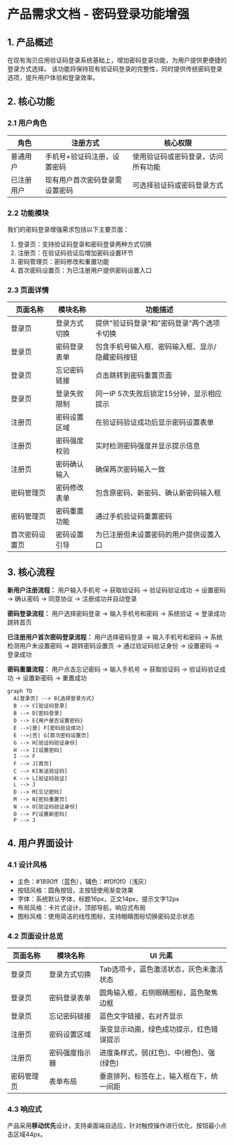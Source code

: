 # 产品需求文档 - 密码登录功能增强

## 1. 产品概述

在现有淘贝应用验证码登录系统基础上，增加密码登录功能，为用户提供更便捷的登录方式选择。
该功能将保持现有验证码登录的完整性，同时提供传统密码登录选项，提升用户体验和登录效率。

## 2. 核心功能

### 2.1 用户角色

| 角色   | 注册方式  | 核心权限        |
| ---- | ----- | ----------- |
| 普通用户 | 手机号+验证码注册，设置密码 | 使用验证码或密码登录，访问所有功能 |
| 已注册用户 | 现有用户首次密码登录需设置密码 | 可选择验证码或密码登录方式 |

### 2.2 功能模块

我们的密码登录增强需求包括以下主要页面：

1. 登录页：支持验证码登录和密码登录两种方式切换
2. 注册页：在验证码验证后增加密码设置环节
3. 密码管理页：密码修改和重置功能
4. 首次密码设置页：为已注册用户提供密码设置入口

### 2.3 页面详情

| 页面名称 | 模块名称  | 功能描述        |
| ---- | ----- | ----------- |
| 登录页 | 登录方式切换 | 提供"验证码登录"和"密码登录"两个选项卡切换 |
| 登录页 | 密码登录表单 | 包含手机号输入框、密码输入框、显示/隐藏密码按钮 |
| 登录页 | 忘记密码链接 | 点击跳转到密码重置页面 |
| 登录页 | 登录失败限制 | 同一IP 5次失败后锁定15分钟，显示相应提示 |
| 注册页 | 密码设置区域 | 在验证码验证成功后显示密码设置表单 |
| 注册页 | 密码强度校验 | 实时检测密码强度并显示提示信息 |
| 注册页 | 密码确认输入 | 确保两次密码输入一致 |
| 密码管理页 | 密码修改表单 | 包含原密码、新密码、确认新密码输入框 |
| 密码管理页 | 密码重置功能 | 通过手机验证码重置密码 |
| 首次密码设置页 | 密码设置引导 | 为已注册但未设置密码的用户提供设置入口 |

## 3. 核心流程

**新用户注册流程：**
用户输入手机号 → 获取验证码 → 验证码验证成功 → 设置密码 → 确认密码 → 同意协议 → 注册成功并自动登录

**密码登录流程：**
用户选择密码登录 → 输入手机号和密码 → 系统验证 → 登录成功跳转首页

**已注册用户首次密码登录流程：**
用户选择密码登录 → 输入手机号和密码 → 系统检测用户未设置密码 → 跳转密码设置页 → 通过验证码验证身份 → 设置密码 → 登录成功

**密码重置流程：**
用户点击忘记密码 → 输入手机号 → 获取验证码 → 验证码验证成功 → 设置新密码 → 重置成功

```mermaid
graph TD  
  A[登录页] --> B{选择登录方式}
  B --> C[验证码登录]
  B --> D[密码登录]
  D --> E{用户是否设置密码}
  E -->|是| F[密码验证成功]
  E -->|否| G[首次密码设置页]
  G --> H[验证码验证身份]
  H --> I[设置密码]
  I --> F
  F --> J[首页]
  C --> K[发送验证码]
  K --> L[验证码验证]
  L --> J
  D --> M[忘记密码]
  M --> N[密码重置页]
  N --> O[验证码验证身份]
  O --> P[设置新密码]
  P --> J
```

## 4. 用户界面设计

### 4.1 设计风格

* 主色：#1890ff（蓝色），辅色：#f0f0f0（浅灰）
* 按钮风格：圆角按钮，主按钮使用渐变效果
* 字体：系统默认字体，标题16px，正文14px，提示文字12px
* 布局风格：卡片式设计，顶部导航，响应式布局
* 图标风格：使用简洁的线性图标，支持眼睛图标切换密码显示状态

### 4.2 页面设计总览

| 页面名称 | 模块名称  | UI 元素             |
| ---- | ----- | ----------------- |
| 登录页 | 登录方式切换 | Tab选项卡，蓝色激活状态，灰色未激活状态 |
| 登录页 | 密码登录表单 | 圆角输入框，右侧眼睛图标，蓝色聚焦边框 |
| 登录页 | 忘记密码链接 | 蓝色文字链接，右对齐显示 |
| 注册页 | 密码设置区域 | 渐变显示动画，绿色成功提示，红色错误提示 |
| 注册页 | 密码强度指示器 | 进度条样式，弱(红色)、中(橙色)、强(绿色) |
| 密码管理页 | 表单布局 | 垂直排列，标签在上，输入框在下，统一间距 |

### 4.3 响应式

产品采用**移动优先**设计，支持桌面端自适应，针对触控操作进行优化，按钮最小点击区域44px。